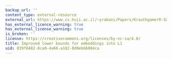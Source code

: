 ```yaml
---
backup_url: ''
content_type: external-resource
external_url: https://www.cs.huji.ac.il/~yrabani/Papers/KrauthgamerR-SODA06-proc.pdf
has_external_licence_warning: true
has_external_license_warning: true
is_broken: ''
license: https://creativecommons.org/licenses/by-nc-sa/4.0/
title: Improved lower bounds for embeddings into L1
uid: 839f8482-8ca0-4a66-a182-8d8eb66004ca
---
```


